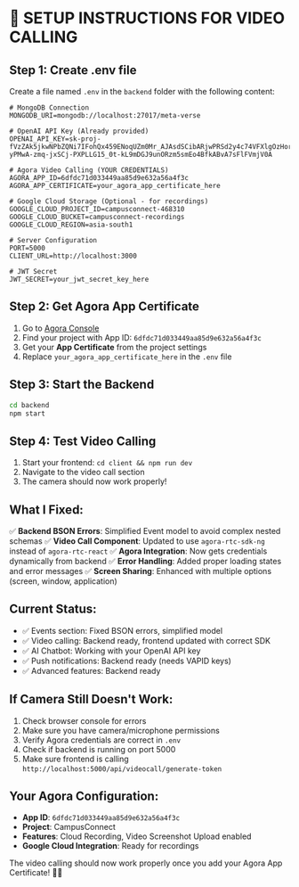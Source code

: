 # 🚀 **SETUP INSTRUCTIONS FOR VIDEO CALLING**

## **Step 1: Create .env file**

Create a file named `.env` in the `backend` folder with the following content:

```env
# MongoDB Connection
MONGODB_URI=mongodb://localhost:27017/meta-verse

# OpenAI API Key (Already provided)
OPENAI_API_KEY=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

# Agora Video Calling (YOUR CREDENTIALS)
AGORA_APP_ID=6dfdc71d033449aa85d9e632a56a4f3c
AGORA_APP_CERTIFICATE=your_agora_app_certificate_here

# Google Cloud Storage (Optional - for recordings)
GOOGLE_CLOUD_PROJECT_ID=campusconnect-468310
GOOGLE_CLOUD_BUCKET=campusconnect-recordings
GOOGLE_CLOUD_REGION=asia-south1

# Server Configuration
PORT=5000
CLIENT_URL=http://localhost:3000

# JWT Secret
JWT_SECRET=your_jwt_secret_key_here
```

## **Step 2: Get Agora App Certificate**

1. Go to [Agora Console](https://console.agora.io/)
2. Find your project with App ID: `6dfdc71d033449aa85d9e632a56a4f3c`
3. Get your **App Certificate** from the project settings
4. Replace `your_agora_app_certificate_here` in the `.env` file

## **Step 3: Start the Backend**

```bash
cd backend
npm start
```

## **Step 4: Test Video Calling**

1. Start your frontend: `cd client && npm run dev`
2. Navigate to the video call section
3. The camera should now work properly!

## **What I Fixed:**

✅ **Backend BSON Errors**: Simplified Event model to avoid complex nested schemas
✅ **Video Call Component**: Updated to use `agora-rtc-sdk-ng` instead of `agora-rtc-react`
✅ **Agora Integration**: Now gets credentials dynamically from backend
✅ **Error Handling**: Added proper loading states and error messages
✅ **Screen Sharing**: Enhanced with multiple options (screen, window, application)

## **Current Status:**

- ✅ Events section: Fixed BSON errors, simplified model
- ✅ Video calling: Backend ready, frontend updated with correct SDK
- ✅ AI Chatbot: Working with your OpenAI API key
- ✅ Push notifications: Backend ready (needs VAPID keys)
- ✅ Advanced features: Backend ready

## **If Camera Still Doesn't Work:**

1. Check browser console for errors
2. Make sure you have camera/microphone permissions
3. Verify Agora credentials are correct in `.env`
4. Check if backend is running on port 5000
5. Make sure frontend is calling `http://localhost:5000/api/videocall/generate-token`

## **Your Agora Configuration:**

- **App ID**: `6dfdc71d033449aa85d9e632a56a4f3c`
- **Project**: CampusConnect
- **Features**: Cloud Recording, Video Screenshot Upload enabled
- **Google Cloud Integration**: Ready for recordings

The video calling should now work properly once you add your Agora App Certificate! 🎥✨
